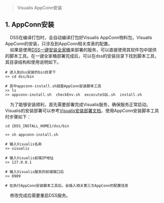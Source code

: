 > Visualis AppConn安装

## 1. AppConn安装
&nbsp;&nbsp;&nbsp;&nbsp;DSS在编译打包时，会自动编译打包好Visualis AppConn物料包，Visualis AppConn的安装，只涉及到AppConn相关库表的配置。  
&nbsp;&nbsp;&nbsp;&nbsp;如果是使用[DSS一键安装全家桶](https://osp-1257653870.cos.ap-guangzhou.myqcloud.com/WeDatasphere/DataSphereStudio/1.0.1/DSS-Linkis%E5%85%A8%E5%AE%B6%E6%A1%B620220223.zip)来部署的服务，可以直接使用其软件包中提供的脚本工具。在一键全家桶部署完成后，可以在dss的安装目录下找到脚本工具，其目录结构和使用说明如下。
```shell
# 进入到dss安装的bin目录下
>> cd dss/bin

# 其中appconn-install.sh就是AppConn安装脚本工具
>> ls
>> appconn-install.sh  checkEnv.sh  excecuteSQL.sh  install.sh
```
&nbsp;&nbsp;&nbsp;&nbsp;为了能够安装顺利，首先需要部署完成Visualis服务，确保服务正常启动。Visualis的安装部署可以参考[Visualis安装部署文档](./Visualis_deploy_doc_cn.md)，使用AppConn安装脚本工具时步骤如下：
```shell
cd {DSS_INSTALL_HOME}/dss/bin

>> sh appconn-install.sh

# 输入Visualis名称
>> visualis

# 输入Visualis前端IP地址
>> 127.0.0.1

# 输入Visualis服务的前端端口后
>> 8989

# 在执行AppConn安装脚本工具后，会插入相关第三方AppConn的配置信息
```
&nbsp;&nbsp;&nbsp;&nbsp;修改完成后需要重启DSS服务。
